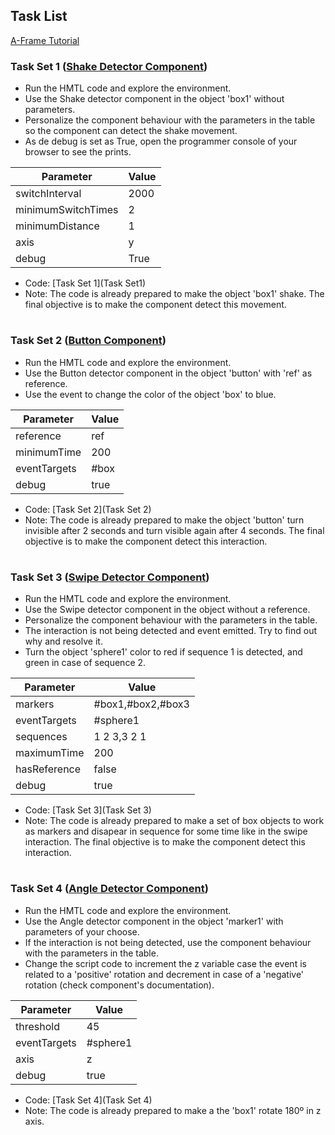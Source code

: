 ## Task List

[A-Frame Tutorial](Tutorial.md)

### Task Set 1 ([Shake Detector Component](https://github.com/JoaoDiogoMesquita/VR-Tangible-Interaction-Toolkit/tree/master/Shake%20detector))

- Run the HMTL code and explore the environment.
- Use the Shake detector component in the object 'box1' without parameters.
- Personalize the component behaviour with the parameters in the table so the component can detect the shake movement.
- As de debug is set as True, open the programmer console of your browser to see the prints.

| Parameter | Value | 
| --------- | ------ | 
| switchInterval| 2000|
|minimumSwitchTimes | 2 |
|minimumDistance | 1  |
|axis | y |
|debug | True |

- Code: [Task Set 1](Task Set1)
- Note: The code is already prepared to make the object 'box1' shake. The final objective is to make the component detect this movement.
#
### Task Set 2 ([Button Component](https://github.com/JoaoDiogoMesquita/VR-Tangible-Interaction-Toolkit/tree/master/Button))

- Run the HMTL code and explore the environment.
- Use the Button detector component in the object 'button' with 'ref' as reference.
- Use the event to change the color of the object 'box' to blue.

| Parameter | Value | 
| --------- | ------ | 
| reference | ref |
| minimumTime |  200 |
| eventTargets | #box  |  
| debug |  true |

- Code: [Task Set 2](Task Set 2)
- Note: The code is already prepared to make the object 'button' turn invisible after 2 seconds and turn visible again after 4 seconds. The final objective is to make the component detect this interaction.
#
### Task Set 3 ([Swipe Detector Component](https://github.com/JoaoDiogoMesquita/VR-Tangible-Interaction-Toolkit/tree/master/Swipe))

- Run the HMTL code and explore the environment.
- Use the Swipe detector component in the object <a-scene> without a reference.
- Personalize the component behaviour with the parameters in the table.
- The interaction is not being detected and event emitted. Try to find out why and resolve it.
- Turn the object 'sphere1' color to red if sequence 1 is detected, and green in case of sequence 2.

| Parameter | Value | 
| --------- | ------ | 
| markers| #box1,#box2,#box3 |
| eventTargets | #sphere1 |
| sequences |  1 2 3,3 2 1 |
| maximumTime | 200 |
| hasReference |  false |
| debug |  true |

- Code: [Task Set 3](Task Set 3)
- Note: The code is already prepared to make a set of box objects to work as markers and disapear in sequence for some time like in the swipe interaction. The final objective is to make the component detect this interaction.
#
### Task Set 4 ([Angle Detector Component](https://github.com/JoaoDiogoMesquita/VR-Tangible-Interaction-Toolkit/tree/master/Angle%20detector))

- Run the HMTL code and explore the environment.
- Use the Angle detector component in the object 'marker1' with parameters of your choose.
- If the interaction is not being detected, use the component behaviour with the parameters in the table.
- Change the script code to increment the z variable case the event is related to a 'positive' rotation and decrement in case of a 'negative' rotation (check component's documentation).

| Parameter | Value | 
| --------- | ------ | 
| threshold| 45 |
| eventTargets | #sphere1 |
| axis |  z |
| debug |  true |

- Code: [Task Set 4](Task Set 4)
- Note: The code is already prepared to make a the 'box1' rotate 180º in z axis. 